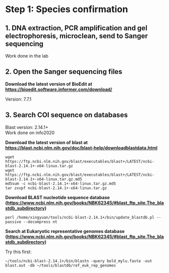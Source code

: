 # Step 1: Species confirmation
## 1. DNA extraction, PCR amplification and gel electrophoresis, microclean, send to Sanger sequencing
Work done in the lab

## 2. Open the Sanger sequencing files
**Download the latest version of BioEdit at https://bioedit.software.informer.com/download/**

Version: 7.7.1 

## 3. Search COI sequence on databases
Blast version: 2.14.1+ <br>
Work done on info2020

**Download the latest version of blast at https://blast.ncbi.nlm.nih.gov/doc/blast-help/downloadblastdata.html**
```
wget https://ftp.ncbi.nlm.nih.gov/blast/executables/blast+/LATEST/ncbi-blast-2.14.1+-x64-linux.tar.gz
wget https://ftp.ncbi.nlm.nih.gov/blast/executables/blast+/LATEST/ncbi-blast-2.14.1+-x64-linux.tar.gz.md5
md5sum -c ncbi-blast-2.14.1+-x64-linux.tar.gz.md5
tar zxvpf ncbi-blast-2.14.1+-x64-linux.tar.gz
```

**Download BLAST nucleotide sequence database (https://www.ncbi.nlm.nih.gov/books/NBK62345/#blast_ftp_site.The_blastdb_subdirectory)**
```
perl /home/xingyuan/tools/ncbi-blast-2.14.1+/bin/update_blastdb.pl --passive --decompress nt
```

**Search at Eukaryotic representative genomes database (https://www.ncbi.nlm.nih.gov/books/NBK62345/#blast_ftp_site.The_blastdb_subdirectory)**

Try this first:
```
~/tools/ncbi-blast-2.14.1+/bin/blastn -query bold_mylu.fasta -out blast.out -db ~/tools/blastdb/ref_euk_rep_genomes

```

